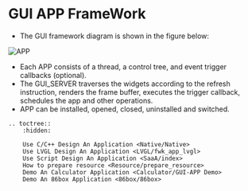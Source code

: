 # **GUI APP FrameWork**

  +  The GUI framework diagram is shown in the figure below:
  
  
![APP](https://foruda.gitee.com/images/1669962011556176197/5cf9c62c_10088396.png "app.png")


  +  Each APP consists of a thread, a control tree, and event trigger callbacks (optional).
  +  The GUI_SERVER traverses the widgets according to the refresh instruction, renders the frame buffer, executes the trigger callback, schedules the app and other operations.
  +  APP can be installed, opened, closed, uninstalled and switched.


```eval_rst
.. toctree::
    :hidden:

    Use C/C++ Design An Application <Native/Native>
    Use LVGL Design An Application <LVGL/fwk_app_lvgl>
    Use Script Design An Application <SaaA/index>
    How to prepare resource <Resource/prepare_resource>
    Demo An Calculator Application <Calculator/GUI-APP Demo>
    Demo An 86box Application <86box/86box>
```
